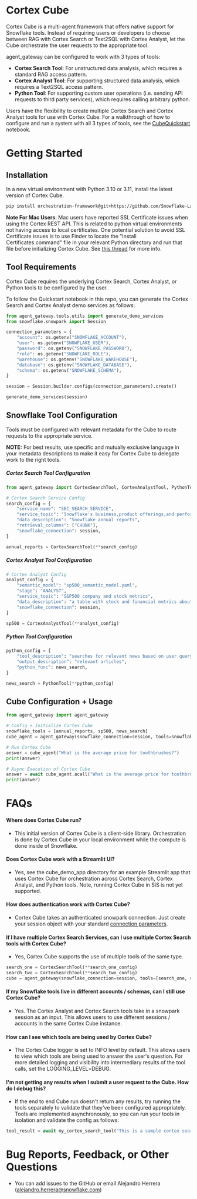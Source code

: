 # Cortex Cube

Cortex Cube is a multi-agent framework that offers native support for Snowflake tools.
Instead of requiring users or developers to choose between RAG with Cortex Search or
Text2SQL with Cortex Analyst, let the Cube orchestrate the user requests to the
appropriate tool.

agent_gateway can be configured to work with 3 types of tools:
- **Cortex Search Tool**: For unstructured data analysis, which requires a standard RAG
access pattern.
- **Cortex Analyst Tool**: For supporting structured data analysis, which requires a
Text2SQL access pattern.
- **Python Tool**: For supporting custom user operations (i.e. sending API requests to
third party services), which requires calling arbitrary python.

Users have the flexibility to create multiple Cortex Search and Cortex Analyst tools
for use with Cortex Cube. For a walkthrough of how to configure and run a system with
all 3 types of tools, see the [CubeQuickstart](CubeQuickstart.ipynb) notebook.

# Getting Started

## Installation

In a new virtual environment with Python 3.10 or 3.11, install the latest version of
Cortex Cube.
```sh
pip install orchestration-framework@git+https://github.com/Snowflake-Labs/orchestration-framework.git
```

**Note For Mac Users**: Mac users have reported SSL Certificate issues when using the
Cortex REST API. This is related to python virtual environments not having access to
local certificates. One potential solution to avoid SSL Certificate issues is to use
Finder to locate the "Install Certificates.command" file in your relevant Python
directory and run that file before initializing Cortex Cube. See [this thread](https://github.com/python/cpython/issues/87570#issuecomment-1093904961) for more info.

## Tool Requirements

Cortex Cube requires the underlying Cortex Search, Cortex Analyst, or Python tools to
be configured by the user.

To follow the Quickstart notebook in this repo, you can generate the Cortex Search and
Cortex Analyst demo services as follows:

```python
from agent_gateway.tools.utils import generate_demo_services
from snowflake.snowpark import Session

connection_parameters = {
    "account": os.getenv("SNOWFLAKE_ACCOUNT"),
    "user": os.getenv("SNOWFLAKE_USER"),
    "password": os.getenv("SNOWFLAKE_PASSWORD"),
    "role": os.getenv("SNOWFLAKE_ROLE"),
    "warehouse": os.getenv("SNOWFLAKE_WAREHOUSE"),
    "database": os.getenv("SNOWFLAKE_DATABASE"),
    "schema": os.getenv("SNOWFLAKE_SCHEMA"),
}

session = Session.builder.configs(connection_parameters).create()

generate_demo_services(session)
```

## Snowflake Tool Configuration

Tools must be configured with relevant metadata for the Cube to route requests to the
appropriate service.

**NOTE:** For best results, use specific and mutually exclusive language in your
metadata descriptions to make it easy for Cortex Cube to delegate work to the right
tools.

##### Cortex Search Tool Configuration

```python
from agent_gateway import CortexSearchTool, CortexAnalystTool, PythonTool

# Cortex Search Service Config
search_config = {
    "service_name": "SEC_SEARCH_SERVICE",
    "service_topic": "Snowflake's business,product offerings,and performance",
    "data_description": "Snowflake annual reports",
    "retrieval_columns": ["CHUNK"],
    "snowflake_connection": session,
}

annual_reports = CortexSearchTool(**search_config)
```

##### Cortex Analyst Tool Configuration

```python
# Cortex Analyst Config
analyst_config = {
    "semantic_model": "sp500_semantic_model.yaml",
    "stage": "ANALYST",
    "service_topic": "S&P500 company and stock metrics",
    "data_description": "a table with stock and financial metrics about S&P500 companies ",
    "snowflake_connection": session,
}

sp500 = CortexAnalystTool(**analyst_config)
```
##### Python Tool Configuration

```python
python_config = {
    "tool_description": "searches for relevant news based on user query",
    "output_description": "relevant articles",
    "python_func": news_search,
}

news_search = PythonTool(**python_config)
```

## Cube Configuration + Usage

````python
from agent_gateway import agent_gateway

# Config + Initialize Cortex Cube
snowflake_tools = [annual_reports, sp500, news_search]
cube_agent = agent_gateway(snowflake_connection=session, tools=snowflake_tools)

# Run Cortex Cube
answer = cube_agent("What is the average price for toothbrushes?")
print(answer)

# Async Execution of Cortex Cube
answer = await cube_agent.acall("What is the average price for toothbrushes?")
print(answer)
````

# FAQs

#### Where does Cortex Cube run?

- This initial version of Cortex Cube is a client-side library. Orchestration is done
by Cortex Cube in your local environment while the compute is done inside of Snowflake.

#### Does Cortex Cube work with a Streamlit UI?

- Yes, see the cube_demo_app directory for an example Streamlit app that uses Cortex
Cube for orchestration across Cortex Search, Cortex Analyst, and Python tools. Note,
running Cortex Cube in SiS is not yet supported.

#### How does authentication work with Cortex Cube?

- Cortex Cube takes an authenticated snowpark connection. Just create your session
object with your standard [connection parameters](https://docs.snowflake.com/en/developer-guide/snowpark/reference/python/latest/snowpark/api/snowflake.snowpark.Session).

#### If I have multiple Cortex Search Services, can I use multiple Cortex Search tools with Cortex Cube?

- Yes, Cortex Cube supports the use of multiple tools of the same type.
```python
search_one = CortexSearchTool(**search_one_config)
search_two = CortexSearchTool(**search_two_config)
cube = agent_gateway(snowflake_connection=session, tools=[search_one, search_two])
```

#### If my Snowflake tools live in different accounts / schemas, can I still use Cortex Cube?

- Yes. The Cortex Analyst and Cortex Search tools take in a snowpark session as an
input. This allows users to use different sessions / accounts in the same Cortex Cube
instance.

#### How can I see which tools are being used by Cortex Cube?

- The Cortex Cube logger is set to INFO level by default. This allows users to view
which tools are being used to answer the user's question. For more detailed logging and
visibility into intermediary results of the tool calls, set the LOGGING_LEVEL=DEBUG.

#### I'm not getting any results when I submit a user request to the Cube. How do I debug this?

- If the end to end Cube run doesn't return any results, try running the tools
separately to validate that they've been configured appropriately. Tools are
implemented asynchronously, so you can run your tools in isolation and validate the
config as follows:
```python
tool_result = await my_cortex_search_tool("This is a sample cortex search question")
```

# Bug Reports, Feedback, or Other Questions

- You can add issues to the GitHub or email Alejandro Herrera (alejandro.herrera@snowflake.com)
